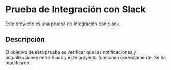 # Prueba de Integración con Slack

Este proyecto es una prueba de integración con Slack.

## Descripción

El objetivo de esta prueba es verificar que las notificaciones y actualizaciones entre Slack y este proyecto funcionen correctamente.
Se ha modificado.
